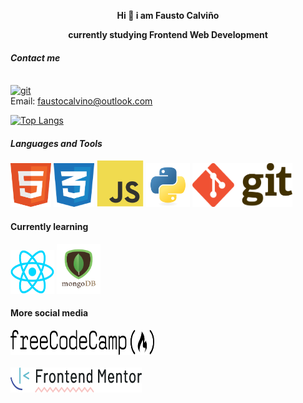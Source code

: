 **<p align="center">Hi 👋 i am Fausto Calviño</p>**
**<p align="center">currently studying Frontend Web Development</p>**

*<h4>Contact me</h4>*
<br>
<a href="https://www.linkedin.com/in/faustocalvinio" target="_blank" rel="noreferrer"><img src="https://logodownload.org/wp-content/uploads/2019/03/linkedin-logo.png" alt="git" width="120" height="30"/></a>
<br>
Email: faustocalvino@outlook.com
<br>

[![Top Langs](https://github-readme-stats.vercel.app/api/top-langs/?username=faustocalvinio&layout=compact)](https://github.com/faustocalvinio?tab=repositories)
*<h4 align="left">Languages and Tools</h4>*
<a href="https://www.w3.org/html/" target="_blank" rel="noreferrer"><img src="https://github.com/faustocalvinio/faustocalvinio/blob/main/assets/html5-logo.png?raw=true" alt="logo html5" width="65" height="70"/></a>
<a href="https://www.w3schools.com/css/" target="_blank" rel="noreferrer"><img src="https://github.com/faustocalvinio/faustocalvinio/blob/main/assets/css-logo.png?raw=true" alt="logo css3" width="65" height="70"/></a>
<a href="https://developer.mozilla.org/en-US/docs/Web/JavaScript" target="_blank" rel="noreferrer"><img src="https://raw.githubusercontent.com/devicons/devicon/master/icons/javascript/javascript-original.svg" alt="logo javascript" width="75" height="75"/></a>
<a href="https://www.python.org" target="_blank" rel="noreferrer"><img src="https://raw.githubusercontent.com/devicons/devicon/master/icons/python/python-original.svg" alt="logo python" width="70" height="70"/></a>
<a href="https://git-scm.com" target="_blank" rel="noreferrer"><img src="https://github.com/faustocalvinio/faustocalvinio/blob/main/assets/git-logo.png?raw=true" alt="logo git" width="160" height="70"/></a>
</p>
<h4 align="left">Currently learning</h4>
<a href="https://reactjs.org" target="_blank" rel="noreferrer"><img src="https://github.com/faustocalvinio/faustocalvinio/blob/main/assets/react-logo.png?raw=true" alt="logo react" width="70" height="70"/></a>
<a href="https://www.mongodb.com" target="_blank" rel="noreferrer"><img src="https://github.com/faustocalvinio/faustocalvinio/blob/main/assets/mongodb.png?raw=true" alt="logo mongodb" width="70" height="80"/></a>
</p>
<h4 align="left">More social media</h4>
<a href="freecodecamp.org/faustocalvinio" target="_blank" rel="noreferrer"><img src="https://github.com/faustocalvinio/faustocalvinio/blob/main/assets/fccamp-logo.png?raw=true" alt="logo freecodecamp" width="230" height="40"/></a>
<br>
<br>
<a href="frontendmentor.io/profile/faustocalvinio" target="_blank" rel="noreferrer"><img src="https://github.com/faustocalvinio/faustocalvinio/blob/main/assets/frontend-mentor-logo.png?raw=true" alt="logo frontend mentor" width="210" height="40"/></a>



